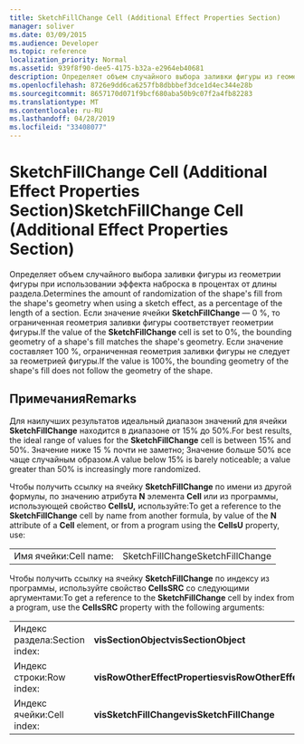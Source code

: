 ```yaml
---
title: SketchFillChange Cell (Additional Effect Properties Section)
manager: soliver
ms.date: 03/09/2015
ms.audience: Developer
ms.topic: reference
localization_priority: Normal
ms.assetid: 939f8f90-dee5-4175-b32a-e2964eb40681
description: Определяет объем случайного выбора заливки фигуры из геометрии фигуры при использовании эффекта наброска в процентах от длины раздела. Если значение ячейки SketchFillChange составляет 0 %, вязая геометрия заливки фигуры соответствует геометрии фигуры. Если значение составляет 100 %, ограниченная геометрия заливки фигуры не следует за геометрией фигуры.
ms.openlocfilehash: 8726e9dd6ca6257fb8dbbbef3dce1d4ec344e28b
ms.sourcegitcommit: 8657170d071f9bcf680aba50b9c07f2a4fb82283
ms.translationtype: MT
ms.contentlocale: ru-RU
ms.lasthandoff: 04/28/2019
ms.locfileid: "33408077"
---
```

# <a name="sketchfillchange-cell-additional-effect-properties-section"></a><span data-ttu-id="0501d-105">SketchFillChange Cell (Additional Effect Properties Section)</span><span class="sxs-lookup"><span data-stu-id="0501d-105">SketchFillChange Cell (Additional Effect Properties Section)</span></span>

<span data-ttu-id="0501d-106">Определяет объем случайного выбора заливки фигуры из геометрии фигуры при использовании эффекта наброска в процентах от длины раздела.</span><span class="sxs-lookup"><span data-stu-id="0501d-106">Determines the amount of randomization of the shape's fill from the shape's geometry when using a sketch effect, as a percentage of the length of a section.</span></span> <span data-ttu-id="0501d-107">Если значение ячейки **SketchFillChange** — 0 %, то ограниченная геометрия заливки фигуры соответствует геометрии фигуры.</span><span class="sxs-lookup"><span data-stu-id="0501d-107">If the value of the **SketchFillChange** cell is set to 0%, the bounding geometry of a shape's fill matches the shape's geometry.</span></span> <span data-ttu-id="0501d-108">Если значение составляет 100 %, ограниченная геометрия заливки фигуры не следует за геометрией фигуры.</span><span class="sxs-lookup"><span data-stu-id="0501d-108">If the value is 100%, the bounding geometry of the shape's fill does not follow the geometry of the shape.</span></span> 
  
## <a name="remarks"></a><span data-ttu-id="0501d-109">Примечания</span><span class="sxs-lookup"><span data-stu-id="0501d-109">Remarks</span></span>

<span data-ttu-id="0501d-110">Для наилучших результатов идеальный диапазон значений для ячейки **SketchFillChange** находится в диапазоне от 15% до 50%.</span><span class="sxs-lookup"><span data-stu-id="0501d-110">For best results, the ideal range of values for the **SketchFillChange** cell is between 15% and 50%.</span></span> <span data-ttu-id="0501d-111">Значение ниже 15 % почти не заметно; Значение больше 50% все чаще случайным образом.</span><span class="sxs-lookup"><span data-stu-id="0501d-111">A value below 15% is barely noticeable; a value greater than 50% is increasingly more randomized.</span></span> 
  
<span data-ttu-id="0501d-112">Чтобы получить ссылку на ячейку **SketchFillChange** по имени из другой формулы, по значению атрибута **N** элемента **Cell** или из программы, использующей свойство **CellsU,** используйте:</span><span class="sxs-lookup"><span data-stu-id="0501d-112">To get a reference to the **SketchFillChange** cell by name from another formula, by value of the **N** attribute of a **Cell** element, or from a program using the **CellsU** property, use:</span></span> 
  
|||
|:-----|:-----|
| <span data-ttu-id="0501d-113">Имя ячейки:</span><span class="sxs-lookup"><span data-stu-id="0501d-113">Cell name:</span></span>  <br/> | <span data-ttu-id="0501d-114">SketchFillChange</span><span class="sxs-lookup"><span data-stu-id="0501d-114">SketchFillChange</span></span>  <br/> |
   
<span data-ttu-id="0501d-115">Чтобы получить ссылку на ячейку **SketchFillChange** по индексу из программы, используйте свойство **CellsSRC** со следующими аргументами:</span><span class="sxs-lookup"><span data-stu-id="0501d-115">To get a reference to the **SketchFillChange** cell by index from a program, use the **CellsSRC** property with the following arguments:</span></span> 
  
|||
|:-----|:-----|
| <span data-ttu-id="0501d-116">Индекс раздела:</span><span class="sxs-lookup"><span data-stu-id="0501d-116">Section index:</span></span>  <br/> |<span data-ttu-id="0501d-117">**visSectionObject**</span><span class="sxs-lookup"><span data-stu-id="0501d-117">**visSectionObject**</span></span> <br/> |
| <span data-ttu-id="0501d-118">Индекс строки:</span><span class="sxs-lookup"><span data-stu-id="0501d-118">Row index:</span></span>  <br/> |<span data-ttu-id="0501d-119">**visRowOtherEffectProperties**</span><span class="sxs-lookup"><span data-stu-id="0501d-119">**visRowOtherEffectProperties**</span></span> <br/> |
| <span data-ttu-id="0501d-120">Индекс ячейки:</span><span class="sxs-lookup"><span data-stu-id="0501d-120">Cell index:</span></span>  <br/> |<span data-ttu-id="0501d-121">**visSketchFillChange**</span><span class="sxs-lookup"><span data-stu-id="0501d-121">**visSketchFillChange**</span></span> <br/> |
   


